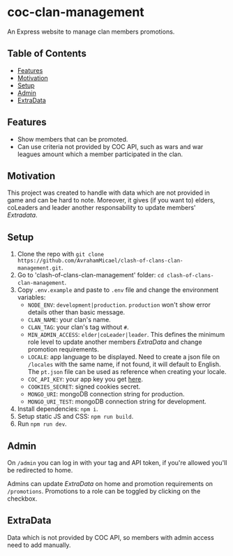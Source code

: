 # coc-clan-management

An Express website to manage clan members promotions.

## Table of Contents

- [Features](#features)
- [Motivation](#motivation)
- [Setup](#setup)
- [Admin](#admin)
- [ExtraData](#extra-data)

## Features

- Show members that can be promoted.
- Can use criteria not provided by COC API, such as wars and war leagues amount which a member participated in the clan.

## Motivation

This project was created to handle with data which are not provided in game and can be hard to note. Moreover, it gives (if you want to) elders, coLeaders and leader another responsability to update members' *Extradata*.

## Setup

1. Clone the repo with `git clone https://github.com/AvrahamMicael/clash-of-clans-clan-management.git`.
2. Go to 'clash-of-clans-clan-management' folder: `cd clash-of-clans-clan-management`.
3. Copy `.env.example` and paste to `.env` file and change the environment variables:
    * `NODE_ENV`: `development|production`. `production` won't show error details other than basic message.
    * `CLAN_NAME`: your clan's name.
    * `CLAN_TAG`: your clan's tag without `#`.
    * `MIN_ADMIN_ACCESS`: `elder|coLeader|leader`. This defines the minimum role level to update another members *ExtraData* and change promotion requirements.
    * `LOCALE`: app language to be displayed. Need to create a json file on `/locales` with the same name, if not found, it will default to English. The `pt.json` file can be used as reference when creating your locale.  
    * `COC_API_KEY`: your app key you get [here](https://developer.clashofclans.com).
    * `COOKIES_SECRET`: signed cookies secret.
    * `MONGO_URI`: mongoDB connection string for production.
    * `MONGO_URI_TEST`: mongoDB connection string for development.
4. Install dependencies: `npm i`.
5. Setup static JS and CSS: `npm run build`.
6. Run `npm run dev`.

## Admin

On `/admin` you can log in with your tag and API token, if you're allowed you'll be redirected to home.

Admins can update *ExtraData* on home and promotion requirements on `/promotions`. Promotions to a role can be toggled by clicking on the checkbox.

## ExtraData

Data which is not provided by COC API, so members with admin access need to add manually.
